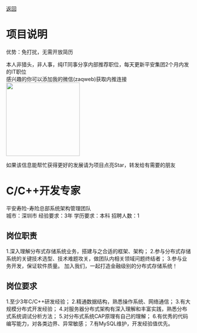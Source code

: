 [返回](../../)

# 项目说明

优势：免打扰，无需开放简历

本人非猎头，非人事，纯IT同事分享内部推荐职位，每天更新平安集团2个月内发的IT职位  
感兴趣的你可以添加我的微信(zaqweb)获取内推连接  
<img src="https://github.com/zaqweb/PA-IT-JOBS/blob/master/WechatICode.jpeg"  height="200" width="200">

如果该信息能帮忙获得更好的发展请为项目点亮Star，转发给有需要的朋友

# C/C++开发专家
平安寿险-寿险总部系统架构管理团队  
城市：深圳市 经验要求：3年 学历要求：本科  招聘人数：1

## 岗位职责
1.深入理解分布式存储系统业务，搭建与之合适的框架、架构；
2.参与分布式存储系统的关键技术选型、技术难题攻关，做团队内相关领域问题终结者；
3.参与业务开发，保证软件质量。
加入我们，一起打造金融级别的分布式存储系统！

## 岗位要求
1.至少3年C/C++研发经验；
2.精通数据结构，熟悉操作系统、网络通信；
3.有大规模分布式开发经验；
4.对服务器分布式架构有深入理解和丰富实践，熟悉分布式系统调试分析方法；
5.对分布式系统CAP原理有自己的理解；
6.有优秀的代码编写能力，对各类边界、异常敏感；
7.有MySQL维护，开发经验值优先。




